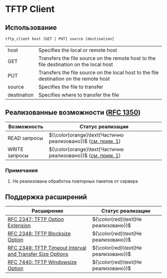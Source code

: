 # TFTP Client

## Использование

```
tftp_client host [GET | PUT] source [destination]
```

| | |
| ----------- | ------------------------------------------------------------------------------ |
| host | Specifies the local or remote host |
| GET | Transfers the file source on the remote host to the file destination on the local host |
| PUT | Transfers the file source on the local host to the file destination on the remote host |
| source | Specifies the file to transfer |
| destination | Specifies where to transfer the file |

## Реализованные возможности ([RFC 1350](https://tools.ietf.org/html/rfc1350))

| Возможность | Статус реализации |
| ----------- | ----------------- |
| READ запросы | ${\color{orange}\text{Частично реализовано}}$ ([см. прим. 1](#примечания)) |
| WRITE запросы | ${\color{orange}\text{Частично реализовано}}$ ([см. прим. 1](#примечания)) |

### Примечания

1. Не реализована обработка повторных пакетов от сервера 

## Поддержка расширений

| Расширение | Статус реализации |
| ----------- | ----------------- |
| [RFC 2347: TFTP Option Extension](https://www.rfc-editor.org/rfc/rfc2347) | ${\color{red}\text{Не реализовано}}$ |
| [RFC 2348: TFTP Blocksize Option](https://www.rfc-editor.org/rfc/rfc2347) | ${\color{red}\text{Не реализовано}}$ |
| [RFC 2349: TFTP Timeout Interval and Transfer Size Options](https://www.rfc-editor.org/rfc/rfc2347) | ${\color{red}\text{Не реализовано}}$ |
| [RFC 7440: TFTP Windowsize Option](https://www.rfc-editor.org/rfc/rfc7440) | ${\color{red}\text{Не реализовано}}$ |
